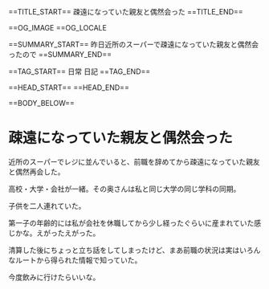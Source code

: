 ==TITLE_START==
疎遠になっていた親友と偶然会った
==TITLE_END==

==OG_IMAGE 
==OG_LOCALE 

==SUMMARY_START==
昨日近所のスーパーで疎遠になっていた親友と偶然会ったので
==SUMMARY_END==

==TAG_START==
日常 日記
==TAG_END==

==HEAD_START==
==HEAD_END==

==BODY_BELOW==

# 疎遠になっていた親友と偶然会った

近所のスーパーでレジに並んでいると、前職を辞めてから疎遠になっていた親友と偶然再会した。

高校・大学・会社が一緒。その奥さんは私と同じ大学の同じ学科の同期。

子供を二人連れていた。

第一子の年齢的には私が会社を休職してから少し経ったぐらいに産まれていた感じかな。えがったえがった。

清算した後にちょっと立ち話をしてしまったけど、まあ前職の状況は実はいろんなルートから得られた情報で知っていた。

今度飲みに行けたらいいな。

